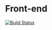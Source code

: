 # Front-end
[![Build Status](https://dev.azure.com/SEER-Team-11/SEER/_apis/build/status/CISETeam11.Front-end?branchName=develop)](https://dev.azure.com/SEER-Team-11/SEER/_build/latest?definitionId=1&branchName=develop)
